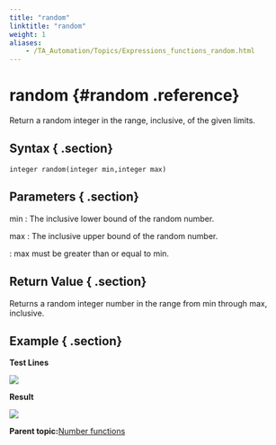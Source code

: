```yaml
--- 
title: "random"
linktitle: "random"
weight: 1
aliases: 
    - /TA_Automation/Topics/Expressions_functions_random.html
---
```

# random {#random .reference}

Return a random integer in the range, inclusive, of the given limits.

## Syntax { .section}

`integer random(integer min,integer max)`

## Parameters { .section}

min
:   The inclusive lower bound of the random number.

max
:   The inclusive upper bound of the random number.

:   max must be greater than or equal to min.

## Return Value { .section}

Returns a random integer number in the range from min through max, inclusive.

## Example { .section}

**Test Lines**

![](../Images/automationguide_numberfunction_random_pgm.png)

**Result**

![](../Images/automationguide_numberfunction_random_res.png)

**Parent topic:**[Number functions](../../TA_Automation/Topics/Expressions_number_functions.html)

